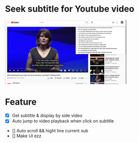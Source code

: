 # Seek subtitle for Youtube video

<img src="https://github.com/phamthainb/seek-subtitle-youtube/blob/master/images/demo.png" width="400">

# Feature

- [x] Get subtitle & display by side video
- [x] Auto jump to video playback when click on subtitle
- [] Auto scroll && hight line current sub
- [] Make UI ezz
